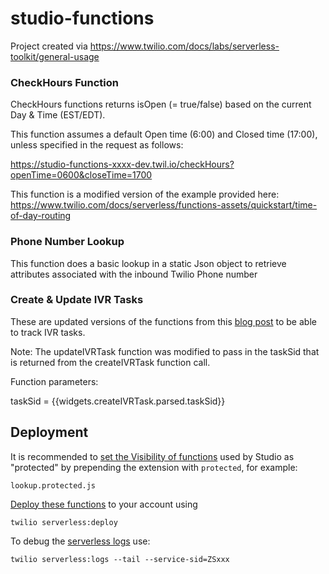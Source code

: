 # studio-functions


Project created via https://www.twilio.com/docs/labs/serverless-toolkit/general-usage

### CheckHours Function
CheckHours functions returns isOpen (= true/false) based on the current Day & Time (EST/EDT).

This function assumes a default Open time (6:00) and Closed time (17:00), unless specified in the request as follows:

https://studio-functions-xxxx-dev.twil.io/checkHours?openTime=0600&closeTime=1700

This function is a modified version of the example provided here:
https://www.twilio.com/docs/serverless/functions-assets/quickstart/time-of-day-routing

### Phone Number Lookup
This function does a basic lookup in a static Json object to retrieve attributes associated with the inbound Twilio Phone number

### Create & Update IVR Tasks

These are updated versions of the functions from this [blog post](https://www.twilio.com/blog/ivr-with-flex-insights) to be able to track IVR tasks.

Note: The updateIVRTask function was modified to pass in the taskSid that is returned from the createIVRTask function call.

Function parameters:

taskSid = {{widgets.createIVRTask.parsed.taskSid}}

## Deployment

It is recommended to [set the Visibility of functions](https://www.twilio.com/docs/serverless/functions-assets/visibility) used by Studio as "protected" by prepending the extension with `protected`, for example: 
```
lookup.protected.js
```

[Deploy these functions](https://www.twilio.com/docs/labs/serverless-toolkit/general-usage#deploy-a-project) to your account using
```
twilio serverless:deploy
```

To debug the [serverless logs](https://www.twilio.com/docs/serverless/api/resource/logs#serverless-toolkit-usage) use:
```
twilio serverless:logs --tail --service-sid=ZSxxx
```